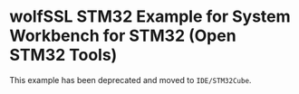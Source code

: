 # wolfSSL STM32 Example for System Workbench for STM32 (Open STM32 Tools)

This example has been deprecated and moved to `IDE/STM32Cube`.
